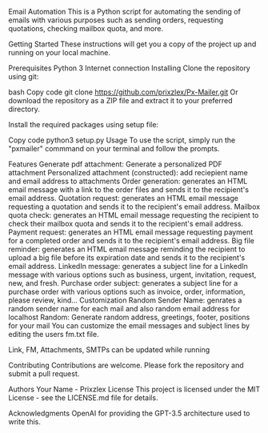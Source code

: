 Email Automation
This is a Python script for automating the sending of emails with various purposes such as sending orders, requesting quotations, checking mailbox quota, and more.

Getting Started
These instructions will get you a copy of the project up and running on your local machine.

Prerequisites
Python 3
Internet connection
Installing
Clone the repository using git:

bash
Copy code
git clone https://github.com/prixzlex/Px-Mailer.git
Or download the repository as a ZIP file and extract it to your preferred directory.

Install the required packages using setup file:

Copy code
python3 setup.py
Usage
To use the script, simply run the "pxmailer" commmand on your terminal and follow the prompts.

Features
Generate pdf attachment: Generate a personalized PDF attachment
Personalized attachment (constructed): add reciepient name and email address to attachments
Order generation: generates an HTML email message with a link to the order files and sends it to the recipient's email address.
Quotation request: generates an HTML email message requesting a quotation and sends it to the recipient's email address.
Mailbox quota check: generates an HTML email message requesting the recipient to check their mailbox quota and sends it to the recipient's email address.
Payment request: generates an HTML email message requesting payment for a completed order and sends it to the recipient's email address.
Big file reminder: generates an HTML email message reminding the recipient to upload a big file before its expiration date and sends it to the recipient's email address.
LinkedIn message: generates a subject line for a LinkedIn message with various options such as business, urgent, invitation, request, new, and fresh.
Purchase order subject: generates a subject line for a purchase order with various options such as invoice, order, information, please review, kind...
Customization
Random Sender Name: genrates a random sender name for each mail and also random email address for localhost
Random: Generate random address, greetings, footer, positions for your mail
You can customize the email messages and subject lines by editing the users fm.txt file.

Link, FM, Attachments, SMTPs can be updated while running

Contributing
Contributions are welcome. Please fork the repository and submit a pull request.

Authors
Your Name - Prixzlex
License
This project is licensed under the MIT License - see the LICENSE.md file for details.

Acknowledgments
OpenAI for providing the GPT-3.5 architecture used to write this.
